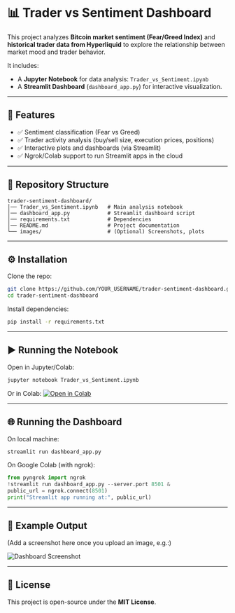 # 📊 Trader vs Sentiment Dashboard

This project analyzes **Bitcoin market sentiment (Fear/Greed Index)** and **historical trader data from Hyperliquid** to explore the relationship between market mood and trader behavior.  

It includes:
- A **Jupyter Notebook** for data analysis: `Trader_vs_Sentiment.ipynb`
- A **Streamlit Dashboard** (`dashboard_app.py`) for interactive visualization.  

---

## 🚀 Features
- ✅ Sentiment classification (Fear vs Greed)  
- ✅ Trader activity analysis (buy/sell size, execution prices, positions)  
- ✅ Interactive plots and dashboards (via Streamlit)  
- ✅ Ngrok/Colab support to run Streamlit apps in the cloud  

---

## 📂 Repository Structure
```
trader-sentiment-dashboard/
│── Trader_vs_Sentiment.ipynb   # Main analysis notebook
│── dashboard_app.py            # Streamlit dashboard script
│── requirements.txt            # Dependencies
│── README.md                   # Project documentation
└── images/                     # (Optional) Screenshots, plots
```

---

## ⚙️ Installation
Clone the repo:
```bash
git clone https://github.com/YOUR_USERNAME/trader-sentiment-dashboard.git
cd trader-sentiment-dashboard
```

Install dependencies:
```bash
pip install -r requirements.txt
```

---

## ▶️ Running the Notebook
Open in Jupyter/Colab:
```bash
jupyter notebook Trader_vs_Sentiment.ipynb
```

Or in Colab:
[![Open in Colab](https://colab.research.google.com/assets/colab-badge.svg)](https://colab.research.google.com/github/YOUR_USERNAME/trader-sentiment-dashboard/blob/main/Trader_vs_Sentiment.ipynb)

---

## 🌐 Running the Dashboard
On local machine:
```bash
streamlit run dashboard_app.py
```

On Google Colab (with ngrok):
```python
from pyngrok import ngrok
!streamlit run dashboard_app.py --server.port 8501 &
public_url = ngrok.connect(8501)
print("Streamlit app running at:", public_url)
```

---

## 📸 Example Output
(Add a screenshot here once you upload an image, e.g.:)  

![Dashboard Screenshot](images/dashboard.png)

---

## 📜 License
This project is open-source under the **MIT License**.  
